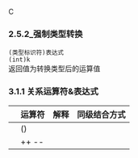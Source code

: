 C
### 2.5.2_强制类型转换
`(类型标识符)表达式`  
`(int)k`  
返回值为转换类型后的运算值

### 3.1.1 关系运算符&表达式
||运算符|解释|同级结合方式|
|---|---|---|---|
||()|
||++ --|